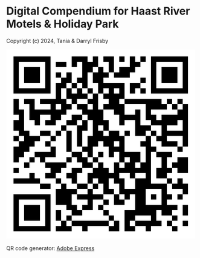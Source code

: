 # Digital Compendium for Haast River Motels & Holiday Park

Copyright (c) 2024, Tania & Darryl Frisby

![QR Code](main_images/compendium_qr_code.png)

QR code generator: [Adobe Express](https://new.express.adobe.com/tools/generate-qr-code)

